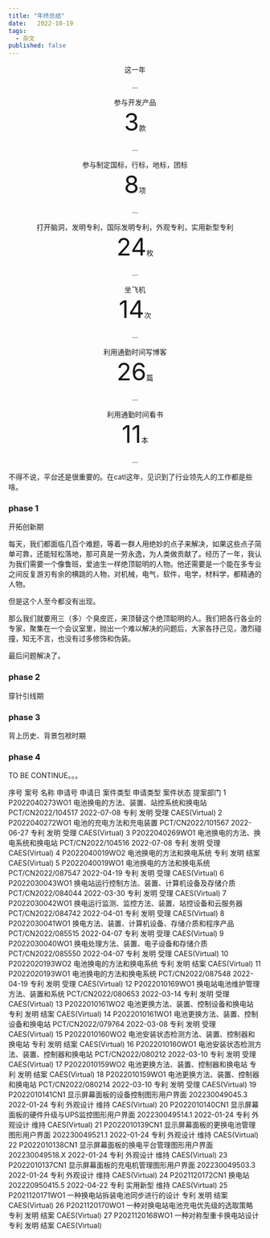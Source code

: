 ```yaml
---
title: "年终总结"
date:   2022-10-19
tags:
  - 杂文
published: false
---
```

<p align='center'>这一年</p>
<p align='center'>...</p>

<div align='center' >参与开发产品</div>
<div align='center' ><font size='70'>3</font>款</div>
<p align='center'>...</p>

<div align='center' >参与制定国标，行标，地标，团标</div>
<div align='center' ><font size='70'>8</font>项</div>
<p align='center'>...</p>

<div align='center' >打开脑洞，发明专利，国际发明专利，外观专利，实用新型专利</div>
<div align='center' ><font size='70'>24</font>枚</div>
<p align='center'>...</p>

<div align='center' >坐飞机</div>
<div align='center' ><font size='70'>14</font>次</div>
<p align='center'>...</p>

<div align='center' >利用通勤时间写博客</div>
<div align='center' ><font size='70'>26</font>篇</div>
<p align='center'>...</p>

<div align='center' >利用通勤时间看书</div>
<div align='center' ><font size='70'>11</font>本</div>
<p align='center'>...</p>

不得不说，平台还是很重要的。在catl这年，见识到了行业领先人的工作都是些啥。

### phase 1

开拓创新期

每天，我们都面临几百个难题，等着一群人用绝妙的点子来解决，如果这些点子简单可靠，还能轻松落地，那可真是一劳永逸，为人类做贡献了。经历了一年，我认为我们需要一个像鲁班，爱迪生一样绝顶聪明的人物。他还需要是一个能在多专业之间反复游刃有余的横跳的人物，对机械，电气，软件，电学，材料学，都精通的人物。

但是这个人至今都没有出现。

那么我们就要用三（多）个臭皮匠，来顶替这个绝顶聪明的人。我们把各行各业的专家，聚集在一个会议室里，抛出一个难以解决的问题后，大家各抒己见，激烈碰撞，知无不言，也没有过多修饰和伪装。

最后问题解决了。

### phase 2

穿针引线期

### phase 3

背上历史、背景包袱时期

### phase 4

TO BE CONTINUE。。。



序号	案号	名称	申请号	申请日	案件类型	申请类型	案件状态	提案部门
1	P2022040273WO1	电池换电的方法、装置、站控系统和换电站	PCT/CN2022/104517	2022-07-08	专利	发明	受理	CAES(Virtual)
2	P2022040272WO1	电池的充电方法和充电装置	PCT/CN2022/101567	2022-06-27	专利	发明	受理	CAES(Virtual)
3	P2022040269WO1	电池换电的方法、换电系统和换电站	PCT/CN2022/104516	2022-07-08	专利	发明	受理	CAES(Virtual)
4	P2022040019WO2	电池换电的方法和换电系统			专利	发明	结案	CAES(Virtual)
5	P2022040019WO1	电池换电的方法和换电系统	PCT/CN2022/087547	2022-04-19	专利	发明	受理	CAES(Virtual)
6	P2022030043WO1	换电站运行控制方法、装置、计算机设备及存储介质	PCT/CN2022/084044	2022-03-30	专利	发明	受理	CAES(Virtual)
7	P2022030042WO1	换电运行监测、监控方法、装置、站控设备和云服务器	PCT/CN2022/084742	2022-04-01	专利	发明	受理	CAES(Virtual)
8	P2022030041WO1	换电方法、装置、计算机设备、存储介质和程序产品	PCT/CN2022/085515	2022-04-07	专利	发明	受理	CAES(Virtual)
9	P2022030040WO1	换电处理方法、装置、电子设备和存储介质	PCT/CN2022/085550	2022-04-07	专利	发明	受理	CAES(Virtual)
10	P2022020193WO2	电池换电的方法和换电系统			专利	发明	结案	CAES(Virtual)
11	P2022020193WO1	电池换电的方法和换电系统	PCT/CN2022/087548	2022-04-19	专利	发明	受理	CAES(Virtual)
12	P2022010169WO1	换电站电池维护管理方法、装置和系统	PCT/CN2022/080653	2022-03-14	专利	发明	受理	CAES(Virtual)
13	P2022010161WO2	电池更换方法、装置、控制设备和换电站			专利	发明	结案	CAES(Virtual)
14	P2022010161WO1	电池更换方法、装置、控制设备和换电站	PCT/CN2022/079764	2022-03-08	专利	发明	受理	CAES(Virtual)
15	P2022010160WO2	电池安装状态检测方法、装置、控制器和换电站			专利	发明	结案	CAES(Virtual)
16	P2022010160WO1	电池安装状态检测方法、装置、控制器和换电站	PCT/CN2022/080212	2022-03-10	专利	发明	受理	CAES(Virtual)
17	P2022010159WO2	电池更换方法、装置、控制器和换电站			专利	发明	结案	CAES(Virtual)
18	P2022010159WO1	电池更换方法、装置、控制器和换电站	PCT/CN2022/080214	2022-03-10	专利	发明	受理	CAES(Virtual)
19	P2022010141CN1	显示屏幕面板的设备控制图形用户界面	202230049045.3	2022-01-24	专利	外观设计	维持	CAES(Virtual)
20	P2022010140CN1	显示屏幕面板的硬件升级与UPS监控图形用户界面	202230049514.1	2022-01-24	专利	外观设计	维持	CAES(Virtual)
21	P2022010139CN1	显示屏幕面板的更换电池管理图形用户界面	202230049521.1	2022-01-24	专利	外观设计	维持	CAES(Virtual)
22	P2022010138CN1	显示屏幕面板的换电平台管理图形用户界面	202230049518.X	2022-01-24	专利	外观设计	维持	CAES(Virtual)
23	P2022010137CN1	显示屏幕面板的充电机管理图形用户界面	202230049503.3	2022-01-24	专利	外观设计	维持	CAES(Virtual)
24	P2021120172CN1	换电站	202220950415.5	2022-04-22	专利	实用新型	维持	CAES(Virtual)
25	P2021120171WO1	一种换电站拆装电池同步进行的设计			专利	发明	结案	CAES(Virtual)
26	P2021120170WO1	一种对换电站电池充电优先级的选取策略			专利	发明	结案	CAES(Virtual)
27	P2021120168WO1	一种对称型重卡换电站设计			专利	发明	结案	CAES(Virtual)
